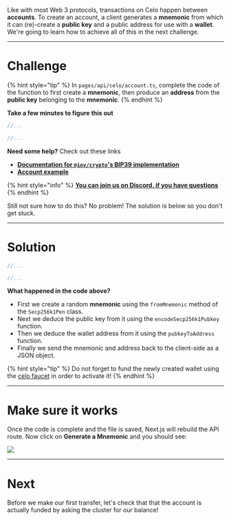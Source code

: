 Like with most Web 3 protocols, transactions on Celo happen between **accounts**. To create an account, a client generates a **mnemonic** from which it can (re)-create a **public key** and a public address for use with a **wallet**. We're going to learn how to achieve all of this in the next challenge.

------------------------

# Challenge

{% hint style="tip" %}
In `pages/api/celo/account.ts`, complete the code of the function to first create a **mnemonic**, then produce an **address** from the **public key** belonging to the **mnemonic**.
{% endhint %}

**Take a few minutes to figure this out**

```typescript
//...

//...
```

**Need some help?** Check out these links
* [**Documentation for `@iov/crypto`'s BIP39 implementation**](https://iov-one.github.io/iov-core-docs/latest/iov-crypto/classes/bip39.html)
* [**Account example**](https://github.com/enigmampc/SecretJS-Templates/blob/master/2_creating_account/create_account.js)  

{% hint style="info" %}
[**You can join us on Discord, if you have questions**](https://discord.gg/fszyM7K)
{% endhint %}

Still not sure how to do this? No problem! The solution is below so you don't get stuck.

------------------------

# Solution

```typescript
//...

//...
```

**What happened in the code above?**
* First we create a random **mnemonic** using the `fromMnemonic` method of the `Secp256k1Pen` class.
* Next we deduce the public key from it using the `encodeSecp256k1Pubkey` function.
* Then we deduce the wallet address from it using the `pubkeyToAddress` function.
* Finally we send the mnemonic and address back to the client-side as a JSON object.

{% hint style="tip" %}
Do not forget to fund the newly created wallet using the [celo faucet](https://faucet.secrettestnet.io/) in order to activate it!
{% endhint %}

------------------------

# Make sure it works

Once the code is complete and the file is saved, Next.js will rebuild the API route. Now click on **Generate a Mnemonic** and you should see:

![](../../../.gitbook/assets/pathways/celo/celo-account.png)

-----------------------------

# Next

Before we make our first transfer, let's check that that the account is actually funded by asking the cluster for our balance!
